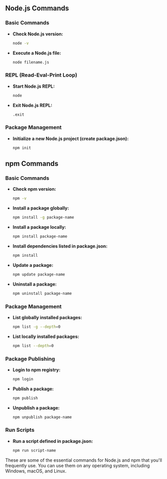 ## Node.js Commands

### Basic Commands
- **Check Node.js version:**
  ```sh
  node -v
  ```
- **Execute a Node.js file:**
  ```sh
  node filename.js
  ```

### REPL (Read-Eval-Print Loop)
- **Start Node.js REPL:**
  ```sh
  node
  ```
- **Exit Node.js REPL:**
  ```sh
  .exit
  ```

### Package Management
- **Initialize a new Node.js project (create package.json):**
  ```sh
  npm init
  ```

## npm Commands

### Basic Commands
- **Check npm version:**
  ```sh
  npm -v
  ```
- **Install a package globally:**
  ```sh
  npm install -g package-name
  ```
- **Install a package locally:**
  ```sh
  npm install package-name
  ```
- **Install dependencies listed in package.json:**
  ```sh
  npm install
  ```
- **Update a package:**
  ```sh
  npm update package-name
  ```
- **Uninstall a package:**
  ```sh
  npm uninstall package-name
  ```

### Package Management
- **List globally installed packages:**
  ```sh
  npm list -g --depth=0
  ```
- **List locally installed packages:**
  ```sh
  npm list --depth=0
  ```

### Package Publishing
- **Login to npm registry:**
  ```sh
  npm login
  ```
- **Publish a package:**
  ```sh
  npm publish
  ```
- **Unpublish a package:**
  ```sh
  npm unpublish package-name
  ```

### Run Scripts
- **Run a script defined in package.json:**
  ```sh
  npm run script-name
  ```

These are some of the essential commands for Node.js and npm that you'll frequently use. You can use them on any operating system, including Windows, macOS, and Linux.